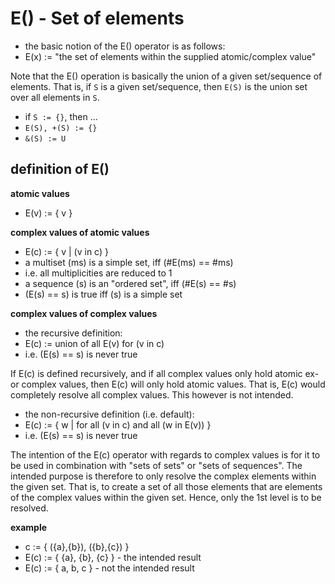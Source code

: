 
<!-- ======================================================================= -->
# E() - Set of elements

* the basic notion of the E() operator is as follows:
* E(x) := "the set of elements within the supplied atomic/complex value"

Note that the E() operation is basically the union of a given set/sequence
of elements. That is, if `S` is a given set/sequence, then `E(S)` is the
union set over all elements in `S`.

* if `S := {}`, then ...
* `E(S), +(S) := {}`
* `&(S) := U`

<!-- ======================================================================= -->
## definition of E()

**atomic values**

* E(v) := { v }

**complex values of atomic values**

* E(c) := { v | (v in c) }
* a multiset (ms) is a simple set, iff (#E(ms) == #ms)
* i.e. all multiplicities are reduced to 1
* a sequence (s) is an "ordered set", iff (#E(s) == #s)
* (E(s) == s) is true iff (s) is a simple set

**complex values of complex values**

* the recursive definition:
* E(c) := union of all E(v) for (v in c)
* i.e. (E(s) == s) is never true

If E(c) is defined recursively, and if all complex values only hold atomic
ex-or complex values, then E(c) will only hold atomic values. That is, E(c)
would completely resolve all complex values. This however is not intended.

* the non-recursive definition (i.e. default):
* E(c) := { w | for all (v in c) and all (w in E(v)) }
* i.e. (E(s) == s) is never true

The intention of the E(c) operator with regards to complex values is for it to
be used in combination with "sets of sets" or "sets of sequences". The intended
purpose is therefore to only resolve the complex elements within the given set.
That is, to create a set of all those elements that are elements of the complex
values within the given set. Hence, only the 1st level is to be resolved.

**example**

* c := { ({a},{b}), ({b},{c}) }
* E(c) := { {a}, {b}, {c} } - the intended result
* E(c) := { a, b, c } - not the intended result

